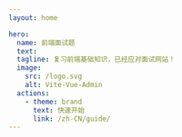 ```yaml
---
layout: home

hero:
  name: 前端面试题
  text:
  tagline: 复习前端基础知识，已经应对面试网站！
  image:
    src: /logo.svg
    alt: Vite-Vue-Admin
  actions:
    - theme: brand
      text: 快速开始
      link: /zh-CN/guide/
---
```

